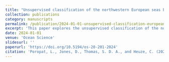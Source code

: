 ```yaml
---
title: "Unsupervised classification of the northwestern European seas based on satellite altimetry data"
collection: publications
category: manuscripts
permalink: /publication/2024-01-01-unsupervised-classification-european-seas
excerpt: 'This paper explores the unsupervised classification of the northwestern European seas using satellite altimetry data.'
date: 2024-01-01
venue: 'Ocean Science'
slidesurl: ''
paperurl: 'https://doi.org/10.5194/os-20-201-2024'
citation: 'Poropat, L., Jones, D., Thomas, S. D. A., and Heuze, C. (2024). "Unsupervised classification of the northwestern European seas based on satellite altimetry data." <i>Ocean Science</i>, 20, 201-215. \href{https://doi.org/10.5194/os-20-201-2024}{https://doi.org/10.5194/os-20-201-2024}'
---
```

